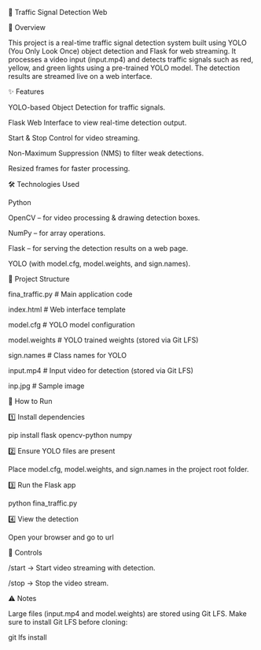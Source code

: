 🚦 Traffic Signal Detection Web

📌 Overview

This project is a real-time traffic signal detection system built using YOLO (You Only Look Once) object detection and Flask for web streaming.
It processes a video input (input.mp4) and detects traffic signals such as red, yellow, and green lights using a pre-trained YOLO model.
The detection results are streamed live on a web interface.



✨ Features

YOLO-based Object Detection for traffic signals.

Flask Web Interface to view real-time detection output.

Start & Stop Control for video streaming.

Non-Maximum Suppression (NMS) to filter weak detections.

Resized frames for faster processing.



🛠 Technologies Used

Python

OpenCV – for video processing & drawing detection boxes.

NumPy – for array operations.

Flask – for serving the detection results on a web page.

YOLO (with model.cfg, model.weights, and sign.names).



📂 Project Structure

fina_traffic.py       # Main application code

index.html            # Web interface template

model.cfg             # YOLO model configuration

model.weights         # YOLO trained weights (stored via Git LFS)

sign.names            # Class names for YOLO

input.mp4             # Input video for detection (stored via Git LFS)

inp.jpg               # Sample image



🚀 How to Run

1️⃣ Install dependencies

pip install flask opencv-python numpy

2️⃣ Ensure YOLO files are present

Place model.cfg, model.weights, and sign.names in the project root folder.

3️⃣ Run the Flask app

python fina_traffic.py

4️⃣ View the detection

Open your browser and go to url



📌 Controls

/start → Start video streaming with detection.

/stop → Stop the video stream.



⚠ Notes

Large files (input.mp4 and model.weights) are stored using Git LFS. Make sure to install Git LFS before cloning:

git lfs install

